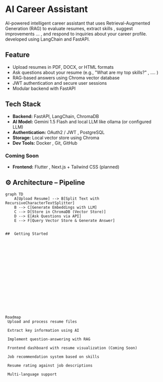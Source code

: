 #  AI Career Assistant

AI-powered intelligent career assistant that uses Retrieval-Augmented Generation (RAG) to evaluate resumes, extract skills , suggest improvements ... , and respond to inquiries about your career profile. developed using LangChain and FastAPI.



##  Feature
-  Upload resumes in PDF, DOCX, or HTML formats
-  Ask questions about your resume (e.g., "What are my top skills?" , .... )
-  RAG-based answers using Chroma vector database
-  JWT authentication and secure user sessions
-  Modular backend with FastAPI

##  Tech Stack
- **Backend:** FastAPI, LangChain, ChromaDB
- **AI Model:** Gemini 1.5 Flash and local LLM like ollama (or configured LLM)
- **Authentication:** OAuth2 / JWT , PostgreSQL
- **Storage:** Local vector store using Chroma
- **Dev Tools:** Docker , Git, GitHub

###  Coming Soon

- **Frontend:** Flutter , Next.js + Tailwind CSS (planned)

## ⚙️ Architecture – Pipeline

```mermaid
graph TD
    A[Upload Resume] --> B[Split Text with RecursiveCharacterTextSplitter]
    B --> C[Generate Embeddings with LLM]
    C --> D[Store in ChromaDB (Vector Store)]
    D --> E[Ask Questions via API]
    E --> F[Query Vector Store & Generate Answer]
    

##  Getting Started


















Roadmap
 Upload and process resume files

 Extract key information using AI

 Implement question-answering with RAG

 Frontend dashboard with resume visualization (Coming Soon)

 Job recommendation system based on skills

 Resume rating against job descriptions

 Multi-language support